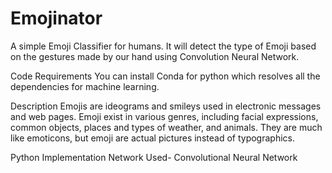 # Emojinator
A simple Emoji Classifier for humans. It will detect the type of Emoji based on the gestures made by our hand using Convolution Neural Network.

Code Requirements
You can install Conda for python which resolves all the dependencies for machine learning.

Description
Emojis are ideograms and smileys used in electronic messages and web pages. Emoji exist in various genres, including facial expressions, common objects, places and types of weather, and animals. They are much like emoticons, but emoji are actual pictures instead of typographics.

Python Implementation
Network Used- Convolutional Neural Network
